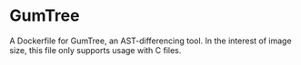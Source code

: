 # GumTree

A Dockerfile for GumTree, an AST-differencing tool. In the interest of image size, this file only supports usage with C files.
